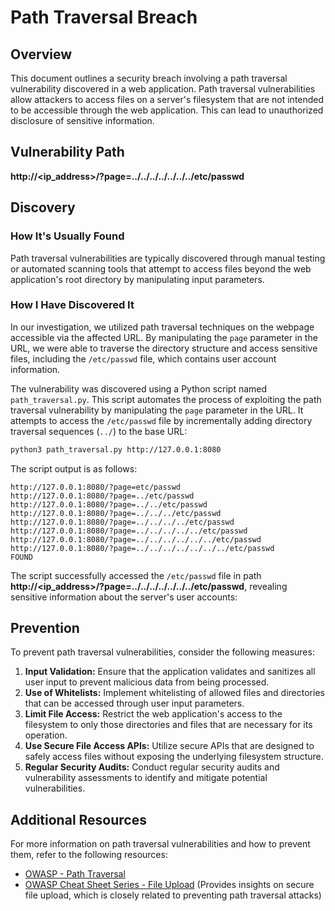 # Path Traversal Breach

## Overview

This document outlines a security breach involving a path traversal vulnerability discovered in a web application. Path traversal vulnerabilities allow attackers to access files on a server's filesystem that are not intended to be accessible through the web application. This can lead to unauthorized disclosure of sensitive information.

## Vulnerability Path
**http://<ip_address>/?page=../../../../../../../etc/passwd**

## Discovery

### How It's Usually Found

Path traversal vulnerabilities are typically discovered through manual testing or automated scanning tools that attempt to access files beyond the web application's root directory by manipulating input parameters.

### How I Have Discovered It

In our investigation, we utilized path traversal techniques on the webpage accessible via the affected URL. By manipulating the `page` parameter in the URL, we were able to traverse the directory structure and access sensitive files, including the `/etc/passwd` file, which contains user account information.

The vulnerability was discovered using a Python script named `path_traversal.py`. This script automates the process of exploiting the path traversal vulnerability by manipulating the `page` parameter in the URL. It attempts to access the `/etc/passwd` file by incrementally adding directory traversal sequences (`../`) to the base URL:

```bash
python3 path_traversal.py http://127.0.0.1:8080
```

The script output is as follows:

```plaintext
http://127.0.0.1:8080/?page=etc/passwd
http://127.0.0.1:8080/?page=../etc/passwd
http://127.0.0.1:8080/?page=../../etc/passwd
http://127.0.0.1:8080/?page=../../../etc/passwd
http://127.0.0.1:8080/?page=../../../../etc/passwd
http://127.0.0.1:8080/?page=../../../../../etc/passwd
http://127.0.0.1:8080/?page=../../../../../../etc/passwd
http://127.0.0.1:8080/?page=../../../../../../../etc/passwd
FOUND
```

The script successfully accessed the `/etc/passwd` file in path **http://<ip_address>/?page=../../../../../../../etc/passwd**, revealing sensitive information about the server's user accounts:

## Prevention

To prevent path traversal vulnerabilities, consider the following measures:

1. **Input Validation:** Ensure that the application validates and sanitizes all user input to prevent malicious data from being processed.
2. **Use of Whitelists:** Implement whitelisting of allowed files and directories that can be accessed through user input parameters.
3. **Limit File Access:** Restrict the web application's access to the filesystem to only those directories and files that are necessary for its operation.
4. **Use Secure File Access APIs:** Utilize secure APIs that are designed to safely access files without exposing the underlying filesystem structure.
5. **Regular Security Audits:** Conduct regular security audits and vulnerability assessments to identify and mitigate potential vulnerabilities.

## Additional Resources

For more information on path traversal vulnerabilities and how to prevent them, refer to the following resources:

- [OWASP - Path Traversal](https://owasp.org/www-community/attacks/Path_Traversal)
- [OWASP Cheat Sheet Series - File Upload](https://cheatsheetseries.owasp.org/cheatsheets/File_Upload_Cheat_Sheet.html) (Provides insights on secure file upload, which is closely related to preventing path traversal attacks)

